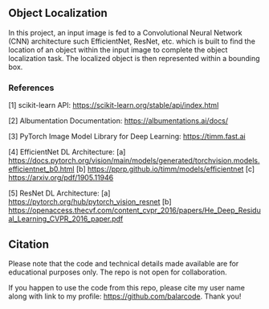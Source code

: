 ## Object Localization

In this project, an input image is fed to a Convolutional Neural Network (CNN) architecture such EfficientNet, ResNet, etc. which is built to find the location of an object within the input image to complete the object localization task. The localized object is then represented within a bounding box.

### References

[1] scikit-learn API: https://scikit-learn.org/stable/api/index.html

[2] Albumentation Documentation: https://albumentations.ai/docs/

[3] PyTorch Image Model Library for Deep Learning: https://timm.fast.ai

[4] EfficientNet DL Architecture: [a] https://docs.pytorch.org/vision/main/models/generated/torchvision.models.efficientnet_b0.html [b] https://pprp.github.io/timm/models/efficientnet [c] https://arxiv.org/pdf/1905.11946

[5] ResNet DL Architecture: [a] https://pytorch.org/hub/pytorch_vision_resnet [b] https://openaccess.thecvf.com/content_cvpr_2016/papers/He_Deep_Residual_Learning_CVPR_2016_paper.pdf

## Citation

Please note that the code and technical details made available are for educational purposes only. The repo is not open for collaboration.

If you happen to use the code from this repo, please cite my user name along with link to my profile: https://github.com/balarcode. Thank you!
